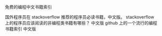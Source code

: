 免费的编程中文书籍索引

国外程序员在 stackoverflow 推荐的程序员必读书籍，中文版。
stackoverflow 上的程序员应该阅读的非编程类书籍有哪些？ 中文版
github 上的一个流行的编程书籍索引 中文版
